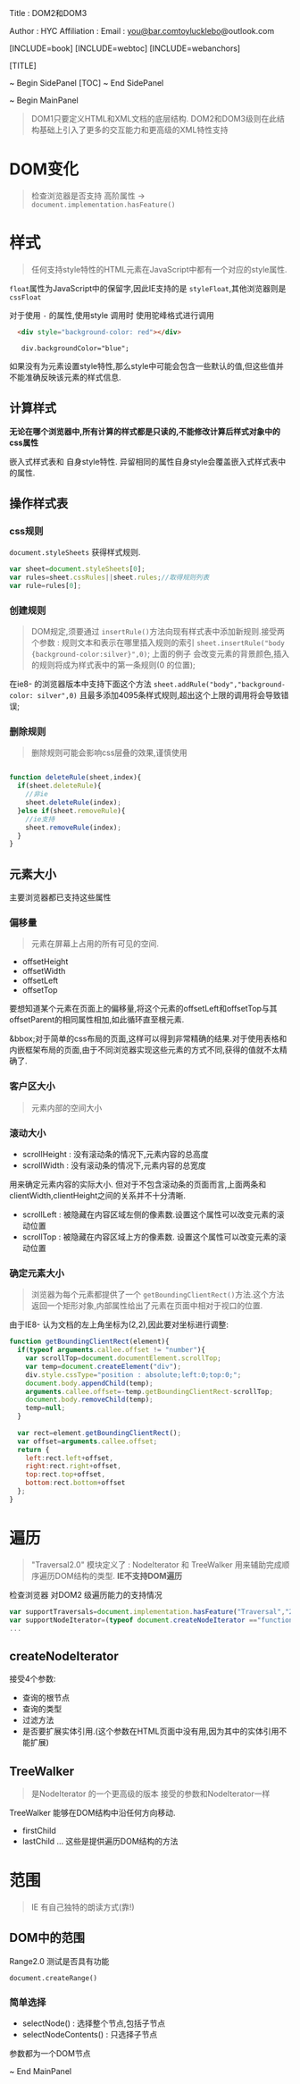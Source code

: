Title         : DOM2和DOM3

Author        : HYC
Affiliation   : 
Email         : you@bar.comtoylucklebo@outlook.com

[INCLUDE=book]
[INCLUDE=webtoc]
[INCLUDE=webanchors]

[TITLE]

~ Begin SidePanel
[TOC]
~ End SidePanel

~ Begin MainPanel
> DOM1只要定义HTML和XML文档的底层结构.
> DOM2和DOM3级则在此结构基础上引入了更多的交互能力和更高级的XML特性支持

# DOM变化
> 检查浏览器是否支持 高阶属性 -> `document.implementation.hasFeature()`
# 样式
> 任何支持style特性的HTML元素在JavaScript中都有一个对应的style属性.



`float`属性为JavaScript中的保留字,因此IE支持的是 `styleFloat`,其他浏览器则是`cssFloat`

对于使用 `-` 的属性,使用style 调用时 使用驼峰格式进行调用
```Html
  <div style="background-color: red"></div>
```

``` 
   div.backgroundColor="blue";
```


如果没有为元素设置style特性,那么style中可能会包含一些默认的值,但这些值并不能准确反映该元素的样式信息.

## 计算样式

**无论在哪个浏览器中,所有计算的样式都是只读的,不能修改计算后样式对象中的css属性**

嵌入式样式表和 自身style特性. 异留相同的属性自身style会覆盖嵌入式样式表中的属性.

## 操作样式表

### css规则
`document.styleSheets` 获得样式规则.
``` javascript
var sheet=document.styleSheets[0];
var rules=sheet.cssRules||sheet.rules;//取得规则列表
var rule=rules[0];

```
### 创建规则
> DOM规定,须要通过 `insertRule()`方法向现有样式表中添加新规则.接受两个参数 : 规则文本和表示在哪里插入规则的索引
`sheet.insertRule("body {background-color:silver}",0)`;
上面的例子 会改变元素的背景颜色,插入的规则将成为样式表中的第一条规则(0 的位置);

在ie8- 的浏览器版本中支持下面这个方法
`sheet.addRule("body","background-color: silver",0)`
且最多添加4095条样式规则,超出这个上限的调用将会导致错误;

### 删除规则

> 删除规则可能会影响css层叠的效果,谨慎使用

``` javascript

function deleteRule(sheet,index){
  if(sheet.deleteRule){
    //非ie
    sheet.deleteRule(index);
  }else if(sheet.removeRule){
    //ie支持
    sheet.removeRule(index);
  }
}
```

## 元素大小

主要浏览器都已支持这些属性

### 偏移量
> 元素在屏幕上占用的所有可见的空间.
* offsetHeight
* offsetWidth
* offsetLeft
* offsetTop

要想知道某个元素在页面上的偏移量,将这个元素的offsetLeft和offsetTop与其offsetParent的相同属性相加,如此循环直至根元素.

&bbox;对于简单的css布局的页面,这样可以得到非常精确的结果.对于使用表格和内嵌框架布局的页面,由于不同浏览器实现这些元素的方式不同,获得的值就不太精确了.

### 客户区大小
> 元素内部的空间大小

### 滚动大小

* scrollHeight : 没有滚动条的情况下,元素内容的总高度
* scrollWidth : 没有滚动条的情况下,元素内容的总宽度

用来确定元素内容的实际大小. 但对于不包含滚动条的页面而言,上面两条和clientWidth,clientHeight之间的关系并不十分清晰.


* scrollLeft : 被隐藏在内容区域左侧的像素数.设置这个属性可以改变元素的滚动位置
* scrollTop : 被隐藏在内容区域上方的像素数. 设置这个属性可以改变元素的滚动位置



### 确定元素大小
> 浏览器为每个元素都提供了一个 `getBoundingClientRect()`方法.这个方法返回一个矩形对象,内部属性给出了元素在页面中相对于视口的位置.

由于IE8- 认为文档的左上角坐标为(2,2),因此要对坐标进行调整:
``` javascript
function getBoundingClientRect(element){
  if(typeof arguments.callee.offset != "number"){
    var scrollTop=document.documentElement.scrollTop;
    var temp=document.createElement("div");
    div.style.cssType="position : absolute;left:0;top:0;";
    document.body.appendChild(temp);
    arguments.callee.offset=-temp.getBoundingClientRect-scrollTop;
    document.body.removeChild(temp);
    temp=null;
  }
  
  var rect=element.getBoundingClientRect();
  var offset=arguments.callee.offset;
  return {
    left:rect.left+offset,
    right:rect.right+offset,
    top:rect.top+offset,
    bottom:rect.bottom+offset
  };
}
```

# 遍历
> "Traversal2.0" 模块定义了 : NodeIterator 和 TreeWalker 用来辅助完成顺序遍历DOM结构的类型.
> **IE不支持DOM遍历**

检查浏览器 对DOM2 级遍历能力的支持情况

``` javascript
var supportTraversals=document.implementation.hasFeature("Traversal","2.0");
var supportNodeIterator=(typeof document.createNodeIterator =="function");
...
```
## createNodeIterator
接受4个参数:

* 查询的根节点
* 查询的类型
* 过滤方法
* 是否要扩展实体引用.(这个参数在HTML页面中没有用,因为其中的实体引用不能扩展)

## TreeWalker
> 是NodeIterator 的一个更高级的版本
> 接受的参数和NodeIterator一样

TreeWalker 能够在DOM结构中沿任何方向移动.
* firstChild
* lastChild 
...
这些是提供遍历DOM结构的方法

# 范围
> IE 有自己独特的朗读方式(靠!)

## DOM中的范围
Range2.0 测试是否具有功能

`document.createRange()`

### 简单选择
* selectNode()
: 选择整个节点,包括子节点
* selectNodeContents()
: 只选择子节点

参数都为一个DOM节点





~ End MainPanel